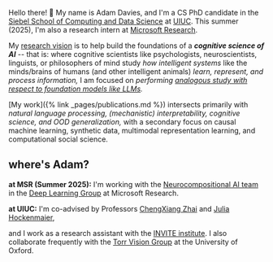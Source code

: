 Hello there! 👋 My name is Adam Davies, and I'm a CS PhD candidate in the [Siebel School of Computing and Data Science](https://siebelschool.illinois.edu/) at [UIUC](https://illinois.edu/). This summer (2025), I'm also a research intern at [Microsoft Research](https://www.microsoft.com/en-us/research/).

My [research vision](https://arxiv.org/abs/2408.05859) is to help build the foundations of a ***cognitive science of AI*** -- that is: where cognitive scientists like psychologists, neuroscientists, linguists, or philosophers of mind study *how intelligent systems* like the minds/brains of humans (and other intelligent animals) *learn, represent, and process information,* I am focused on *performing [analogous study with respect to foundation models like LLMs](https://arxiv.org/abs/2408.05859).*
<!-- In particular, my main focus is on interpretable analysis of semantic representation in foundation models like large language models, studying how they learn, represent, and process the meaning in language. -->

[My work]({% link _pages/publications.md %}) intersects primarily with *natural language processing, (mechanistic) interpretability, cognitive science, and OOD generalization,* with a secondary focus on causal machine learning, synthetic data, multimodal representation learning, and computational social science.

## where's Adam?

**at MSR (Summer 2025):** I'm working with the [Neurocompositional AI team](https://www.microsoft.com/en-us/research/project/neurocompositional-ai/) in the [Deep Learning Group](https://www.microsoft.com/en-us/research/group/deep-learning-group/) at Microsoft Research.
 
<!-- ***Current:*** -->
**at UIUC:** I'm co-advised by Professors [ChengXiang Zhai](http://czhai.cs.illinois.edu/) and [Julia Hockenmaier](https://siebelschool.illinois.edu/about/people/faculty/juliahmr),
<!-- a member of Cheng Zhai's [TIMAN research group](https://timan.cs.illinois.edu/) and Julia Hockenmaier's [hmr-lab](https://hmr-lab.github.io/) at UIUC,  -->
and I work as a research assistant with the [INVITE institute](https://invite.illinois.edu/).
I also collaborate frequently with the [Torr Vision Group](https://torrvision.com/) at the University of Oxford.
<!-- (To get a sense for what I've been working on in this role, see my [recent]({% link _pages/publications.md %}#calm) [preprints]({% link _pages/publications.md %}#njpp) -- coming soon to a conference near you.) -->

<!-- ***Past:*** -->
<!-- I was a doctoral research assistant with the [NCSA](https://www.ncsa.illinois.edu/) from August 2021 through July 2022, 
and with Professor [Heng Ji](http://blender.cs.illinois.edu/hengji.html) from August 2022 through July 2023.
I graduated *cum laude* from the University of Utah in Spring 2021 with B.S. degrees in both Computer Science and Cognitive Science, for which I was advised by Professors [Ellen Riloff](http://www.cs.utah.edu/~riloff/) and [Dustin Stokes](http://stokes.mentalpaint.net/Dustin_Stokes.html) (respectively). -->

